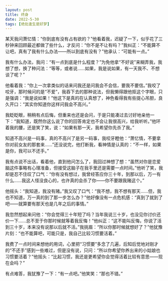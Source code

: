 ```yaml
---
layout: post
title: 终身
date: 2022-5-30
tags: [绝处逢生是好梦]
---
```




某天我问萧忆情：“你到底有没有占有欲的？”他看着我，迟疑了一下，似乎花了三秒钟来回顾最近都做了些什么，才反问：“你不是不让有吗？”我纠正：“不能算不让吧，真有了我有什么办法——所以到底有没有？”他承认：“可能有一点。”

我有什么办法，我问：“有一点到底是什么程度？”为免他拿“不好说”来糊弄我，我想了想，换了种问法：“等等，或者说……如果，我是说如果，有一天我不、不想谈了呢？”

他看着我：“你上一次拿类似的话来问我还是问我会不会信，要我不要信。”我咬了咬牙，那时候问的是“不爱”，我吞下去的那种说法，但我懒得跟他抠这个字眼，只是强调：“我是说如果！”他这下是真的在认真想了，神色看得我有些提心吊胆，良久开口：“其实你知道你这样问我会不高兴。”

我眨眨眼，稍稍有点后悔，但重来也还是会问，于是只能凑过去讨好地亲他一下：“我知道，既然你这么说了你的回答肯定也不会让我很高兴，给我听听。”他环着我的腰，还是笑了笑，说：“如果有那一天，我希望你先杀了我。”

知道不高兴是一码事，真的不高兴了是另一码事，我咬牙瞪他：“萧忆情，不要拿你对前女友的那套来……”还没说完，他打断我，看神情是认真的：“不一样，如果是你，我可以不还手。”

我有点说不出话，看着他，直到他问怎么了，我回过神想了想：“虽然对你是恋爱脑这件事略有心理准备，但接受这脑子在我手里还是需要一点时间。”他听了笑，我却是忍不住叹了口气：“你有没有想过，我曾经答应你三十年，到那以后，万一有什么……我这人怪没良心的，也许真的会杀了你——你不要跟我赌这个。”

他摇头：“我知道，我没有赌。”我又叹了口气：“我不想，我不想有那天……但，我也不知道，万一真的到了那一步怎么办？”他好像没有一点危机感：“真到了就到了吧——就算要有那天也是几年之后的事情。”

我忽然想起来问他：“你会觉得三十年短了吗？当年我说三十岁，也没见你讨价还价一下……总不至于你那时候就等着我反悔！”他纠正：“这不能叫反悔，你说了活到三十岁，本来没有说那以后就不活。”我挑眉：“所以你那时候就想好了？”他犹豫片刻：“也不能算吧，可能只是，我自己比较习惯要活着。”

我费了一点时间来想他的用词，心里把“习惯要”多念了几遍，后知后觉地对刚才的“不还手”感到一些难过，但是没有说，只问：“所以你希望你养出来的小姑娘也习惯要活着？”他摇头：“比起习惯，我还是更希望你会觉得活着比较有意思——现在会吗？”

有点难答，我犹豫了一下：“有一点吧。”他笑笑：“那也不错。”
